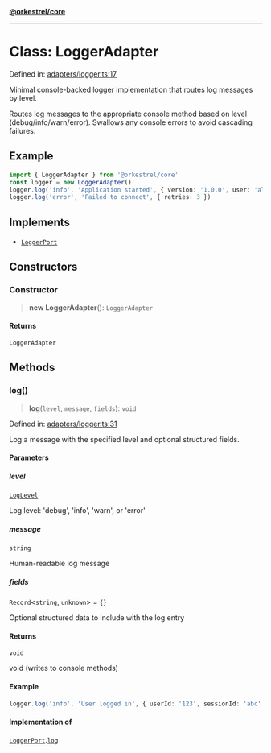 [**@orkestrel/core**](../index.md)

***

# Class: LoggerAdapter

Defined in: [adapters/logger.ts:17](https://github.com/orkestrel/core/blob/7cc3e19bc4a1e6f96f153d7b931686981208a465/src/adapters/logger.ts#L17)

Minimal console-backed logger implementation that routes log messages by level.

Routes log messages to the appropriate console method based on level (debug/info/warn/error).
Swallows any console errors to avoid cascading failures.

## Example

```ts
import { LoggerAdapter } from '@orkestrel/core'
const logger = new LoggerAdapter()
logger.log('info', 'Application started', { version: '1.0.0', user: 'alice' })
logger.log('error', 'Failed to connect', { retries: 3 })
```

## Implements

- [`LoggerPort`](../interfaces/LoggerPort.md)

## Constructors

### Constructor

> **new LoggerAdapter**(): `LoggerAdapter`

#### Returns

`LoggerAdapter`

## Methods

### log()

> **log**(`level`, `message`, `fields`): `void`

Defined in: [adapters/logger.ts:31](https://github.com/orkestrel/core/blob/7cc3e19bc4a1e6f96f153d7b931686981208a465/src/adapters/logger.ts#L31)

Log a message with the specified level and optional structured fields.

#### Parameters

##### level

[`LogLevel`](../type-aliases/LogLevel.md)

Log level: 'debug', 'info', 'warn', or 'error'

##### message

`string`

Human-readable log message

##### fields

`Record`\<`string`, `unknown`\> = `{}`

Optional structured data to include with the log entry

#### Returns

`void`

void (writes to console methods)

#### Example

```ts
logger.log('info', 'User logged in', { userId: '123', sessionId: 'abc' })
```

#### Implementation of

[`LoggerPort`](../interfaces/LoggerPort.md).[`log`](../interfaces/LoggerPort.md#log)
